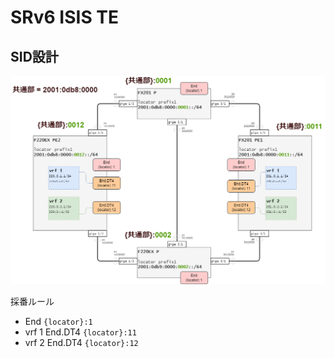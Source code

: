 # SRv6 ISIS TE

## SID設計

![sid design](img/labo1_sid.drawio.png "SID設計")

採番ルール

- End `{locator}:1`
- vrf 1 End.DT4 `{locator}:11`
- vrf 2 End.DT4 `{locator}:12`
